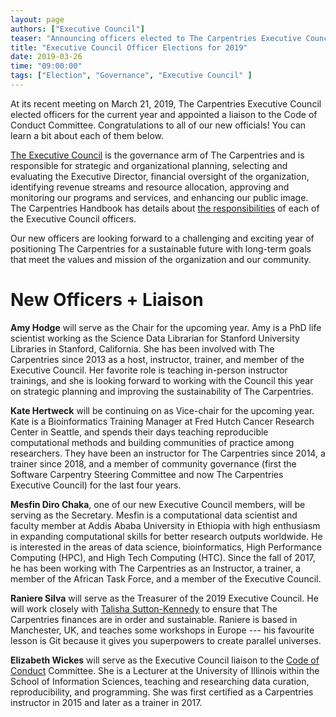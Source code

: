 ```yaml
---
layout: page
authors: ["Executive Council"]
teaser: "Announcing officers elected to The Carpentries Executive Council for 2019"
title: "Executive Council Officer Elections for 2019"
date: 2019-03-26
time: "09:00:00"
tags: ["Election", "Governance", "Executive Council" ]
---
```


At its recent meeting on March 21, 2019, The Carpentries Executive Council elected officers for the current year and appointed a liaison to the Code of Conduct Committee. Congratulations to all of our new officials! You can learn a bit about each of them below. 

[The Executive Council](https://carpentries.org/governance/#roles-and-responsibilities-of-the-executive-council) is the governance arm of The Carpentries and is responsible for strategic and organizational planning, selecting and evaluating the Executive Director, financial oversight of the organization, identifying revenue streams and resource allocation, approving and monitoring our programs and services, and enhancing our public image. The Carpentries Handbook has details about [the responsibilities](https://docs.carpentries.org/topic_folders/governance/bylaws.html#officers) of each of the Executive Council officers. 

Our new officers are looking forward to a challenging and exciting year of positioning The Carpentries for a sustainable future with long-term goals that meet the values and mission of the organization and our community.

# New Officers + Liaison

**Amy Hodge** will serve as the Chair for the upcoming year. Amy is a PhD life scientist working as the Science Data Librarian for Stanford University Libraries in Stanford, California. She has been involved with The Carpentries since 2013 as a host, instructor, trainer, and member of the Executive Council. Her favorite role is teaching in-person instructor trainings, and she is looking forward to working with the Council this year on strategic planning and improving the sustainability of The Carpentries.

**Kate Hertweck** will be continuing on as Vice-chair for the upcoming year. Kate is a Bioinformatics Training Manager at Fred Hutch Cancer Research Center in Seattle, and spends their days teaching reproducible computational methods and building communities of practice among researchers. They have been an instructor for The Carpentries since 2014, a trainer since 2018, and a member of community governance (first the Software Carpentry Steering Committee and now The Carpentries Executive Council) for the last four years.

**Mesfin Diro Chaka**, one of our new Executive Council members, will be serving as the Secretary. Mesfin is a computational data scientist and faculty member at Addis Ababa University in Ethiopia with high enthusiasm in expanding computational skills for better research outputs worldwide. He is interested in the areas of data science, bioinformatics, High Performance Computing (HPC), and High Tech Computing (HTC). Since the fall of 2017, he has been working with The Carpentries as an Instructor, a trainer, a member of the African Task Force, and a member of the Executive Council.

**Raniere Silva** will serve as the Treasurer of the 2019 Executive Council. He will work closely with [Talisha Sutton-Kennedy](https://carpentries.org/team/) to ensure that The Carpentries finances are in order and sustainable. Raniere is based in Manchester, UK, and teaches some workshops in Europe --- his favourite lesson is Git because it gives you superpowers to create parallel universes.

**Elizabeth Wickes** will serve as the Executive Council liaison to the [Code of Conduct](https://docs.carpentries.org/topic_folders/policies/code-of-conduct.html) Committee. She is a Lecturer at the University of Illinois within the School of Information Sciences, teaching and researching data curation, reproducibility, and programming. She was first certified as a Carpentries instructor in 2015 and later as a trainer in 2017.
